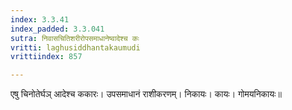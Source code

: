 ```yaml
---
index: 3.3.41
index_padded: 3.3.041
sutra: निवासचितिशरीरोपसमाधानेष्वादेश्च कः
vritti: laghusiddhantakaumudi
vrittiindex: 857

---
```

एषु चिनोतेर्घञ् आदेश्च ककारः। उपसमाधानं राशीकरणम्। निकायः। कायः। गोमयनिकायः॥